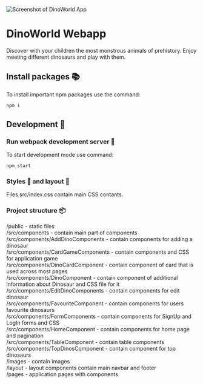 ![Screenshot of DinoWorld App](https://github.com/RomanDorosh/Final_project_for_Bootcamp_Front_End/blob/main/dinoworld/src/images/ScreenShot.png)

# DinoWorld Webapp
Discover with your children the most monstrous animals of prehistory. Enjoy meeting different dinosaurs and play with them.

## Install packages :books:
To install important npm packages use the command:
```javascript
npm i
```
## Development :construction_worker:
### Run webpack development server :construction:
To start development mode use command:
```javascript
npm start
```
### Styles :art: and layout :pencil:
Files src/index.css contain main CSS contants.

### Project structure :package:
/public - static files  
/src/components - contain main part of components  
/src/components/AddDinoComponents - contain components for adding a dinosaur  
/src/components/CardGameComponents - contain components and CSS for application game  
/src/components/DinoCardComponent - contain component of card that is used across most pages  
/src/components/DinoComponent - contain component of additional information about Dinosaur and CSS file for it  
/src/components/EditDinoComponents - contain components for edit dinosaur  
/src/components/FavouriteComponent - contain components for users favourite dinosaurs  
/src/components/FormComponents - contain components for SignUp and LogIn forms and CSS  
/src/components/HomeComponent - contain components for home page and pagination  
/src/components/TableComponent - contain table components  
/src/components/TopDinosComponent - contain component for top dinosaurs  
/images - contain images  
/layout - layout components contain main navbar and footer   
/pages - application pages with components  


    
